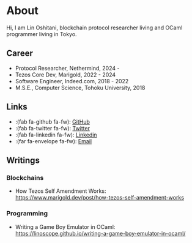 # About


Hi, I am Lin Oshitani, blockchain protocol researcher living and OCaml programmer living in Tokyo.

## Career
- Protocol Researcher, Nethermind, 2024 -
- Tezos Core Dev, Marigold, 2022 - 2024
- Software Engineer, Indeed.com, 2018 - 2022
- M.S.E., Computer Science, Tohoku University, 2018

## Links

- :(fab fa-github fa-fw): [GitHub](https://github.com/linoscope/)
- :(fab fa-twitter fa-fw): [Twitter](https://twitter.com/linoscope/)
- :(fab fa-linkedin fa-fw): [Linkedin](https://linkedin.com/in/lin-oshitani-a256a813a/)
- :(far fa-envelope fa-fw): [Email](mailto:linoshitani@gmail.com)

## Writings

### Blockchains

- How Tezos Self Amendment Works: https://www.marigold.dev/post/how-tezos-self-amendment-works

### Programming

- Writing a Game Boy Emulator in OCaml: https://linoscope.github.io/writing-a-game-boy-emulator-in-ocaml/

